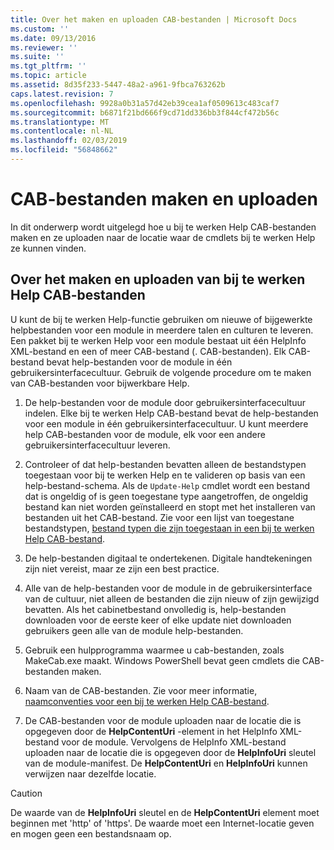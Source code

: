 ```yaml
---
title: Over het maken en uploaden CAB-bestanden | Microsoft Docs
ms.custom: ''
ms.date: 09/13/2016
ms.reviewer: ''
ms.suite: ''
ms.tgt_pltfrm: ''
ms.topic: article
ms.assetid: 8d35f233-5447-48a2-a961-9fbca763262b
caps.latest.revision: 7
ms.openlocfilehash: 9928a0b31a57d42eb39cea1af0509613c483caf7
ms.sourcegitcommit: b6871f21bd666f9cd71dd336bb3f844cf472b56c
ms.translationtype: MT
ms.contentlocale: nl-NL
ms.lasthandoff: 02/03/2019
ms.locfileid: "56848662"
---
```

# <a name="how-to-create-and-upload-cab-files"></a>CAB-bestanden maken en uploaden

In dit onderwerp wordt uitgelegd hoe u bij te werken Help CAB-bestanden maken en ze uploaden naar de locatie waar de cmdlets bij te werken Help ze kunnen vinden.

## <a name="how-to-create-and-upload-updatable-help-cab-files"></a>Over het maken en uploaden van bij te werken Help CAB-bestanden

U kunt de bij te werken Help-functie gebruiken om nieuwe of bijgewerkte helpbestanden voor een module in meerdere talen en culturen te leveren. Een pakket bij te werken Help voor een module bestaat uit één HelpInfo XML-bestand en een of meer CAB-bestand (. CAB-bestanden). Elk CAB-bestand bevat help-bestanden voor de module in één gebruikersinterfacecultuur. Gebruik de volgende procedure om te maken van CAB-bestanden voor bijwerkbare Help.

1. De help-bestanden voor de module door gebruikersinterfacecultuur indelen. Elke bij te werken Help CAB-bestand bevat de help-bestanden voor een module in één gebruikersinterfacecultuur. U kunt meerdere help CAB-bestanden voor de module, elk voor een andere gebruikersinterfacecultuur leveren.

2. Controleer of dat help-bestanden bevatten alleen de bestandstypen toegestaan voor bij te werken Help en te valideren op basis van een help-bestand-schema. Als de `Update-Help` cmdlet wordt een bestand dat is ongeldig of is geen toegestane type aangetroffen, de ongeldig bestand kan niet worden geïnstalleerd en stopt met het installeren van bestanden uit het CAB-bestand. Zie voor een lijst van toegestane bestandstypen, [bestand typen die zijn toegestaan in een bij te werken Help CAB-bestand](./file-types-permitted-in-an-updatable-help-cab-file.md).

3. De help-bestanden digitaal te ondertekenen. Digitale handtekeningen zijn niet vereist, maar ze zijn een best practice.

4. Alle van de help-bestanden voor de module in de gebruikersinterface van de cultuur, niet alleen de bestanden die zijn nieuw of zijn gewijzigd bevatten. Als het cabinetbestand onvolledig is, help-bestanden downloaden voor de eerste keer of elke update niet downloaden gebruikers geen alle van de module help-bestanden.

5. Gebruik een hulpprogramma waarmee u cab-bestanden, zoals MakeCab.exe maakt. Windows PowerShell bevat geen cmdlets die CAB-bestanden maken.

6. Naam van de CAB-bestanden. Zie voor meer informatie, [naamconventies voor een bij te werken Help CAB-bestand](./how-to-name-an-updatable-help-cab-file.md).

7. De CAB-bestanden voor de module uploaden naar de locatie die is opgegeven door de **HelpContentUri** -element in het HelpInfo XML-bestand voor de module. Vervolgens de HelpInfo XML-bestand uploaden naar de locatie die is opgegeven door de **HelpInfoUri** sleutel van de module-manifest. De **HelpContentUri** en **HelpInfoUri** kunnen verwijzen naar dezelfde locatie.

> [!CAUTION]
> De waarde van de **HelpInfoUri** sleutel en de **HelpContentUri** element moet beginnen met 'http' of 'https'. De waarde moet een Internet-locatie geven en mogen geen een bestandsnaam op.